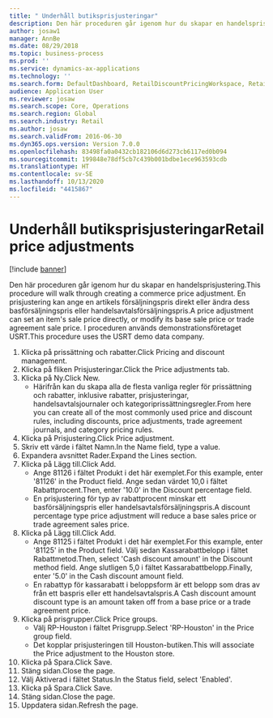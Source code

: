 ```yaml
---
title: " Underhåll butiksprisjusteringar"
description: Den här proceduren går igenom hur du skapar en handelsprisjustering.
author: josaw1
manager: AnnBe
ms.date: 08/29/2018
ms.topic: business-process
ms.prod: ''
ms.service: dynamics-ax-applications
ms.technology: ''
ms.search.form: DefaultDashboard, RetailDiscountPricingWorkspace, RetailPeriodicDiscount, RetailDiscountPriceGroup
audience: Application User
ms.reviewer: josaw
ms.search.scope: Core, Operations
ms.search.region: Global
ms.search.industry: Retail
ms.author: josaw
ms.search.validFrom: 2016-06-30
ms.dyn365.ops.version: Version 7.0.0
ms.openlocfilehash: 83498fa0a0432cb182106d6d273cb6117ed0b094
ms.sourcegitcommit: 199848e78df5cb7c439b001bdbe1ece963593cdb
ms.translationtype: HT
ms.contentlocale: sv-SE
ms.lasthandoff: 10/13/2020
ms.locfileid: "4415867"
---
```

# <a name="retail-price-adjustments"></a><span data-ttu-id="efb2d-103"> Underhåll butiksprisjusteringar</span><span class="sxs-lookup"><span data-stu-id="efb2d-103">Retail price adjustments</span></span>

[!include [banner](../includes/banner.md)]

<span data-ttu-id="efb2d-104">Den här proceduren går igenom hur du skapar en handelsprisjustering.</span><span class="sxs-lookup"><span data-stu-id="efb2d-104">This procedure will walk through creating a commerce price adjustment.</span></span> <span data-ttu-id="efb2d-105">En prisjustering kan ange en artikels försäljningspris direkt eller ändra dess basförsäljningspris eller handelsavtalsförsäljningspris.</span><span class="sxs-lookup"><span data-stu-id="efb2d-105">A price adjustment can set an item's sale price directly, or modify its base sale price or trade agreement sale price.</span></span> <span data-ttu-id="efb2d-106">I proceduren används demonstrationsföretaget USRT.</span><span class="sxs-lookup"><span data-stu-id="efb2d-106">This procedure uses the USRT demo data company.</span></span>

1. <span data-ttu-id="efb2d-107">Klicka på prissättning och rabatter.</span><span class="sxs-lookup"><span data-stu-id="efb2d-107">Click Pricing and discount management.</span></span>
2. <span data-ttu-id="efb2d-108">Klicka på fliken Prisjusteringar.</span><span class="sxs-lookup"><span data-stu-id="efb2d-108">Click the Price adjustments tab.</span></span>
3. <span data-ttu-id="efb2d-109">Klicka på Ny.</span><span class="sxs-lookup"><span data-stu-id="efb2d-109">Click New.</span></span>
    * <span data-ttu-id="efb2d-110">Härifrån kan du skapa alla de flesta vanliga regler för prissättning och rabatter, inklusive rabatter, prisjusteringar, handelsavtalsjournaler och kategoriprissättningsregler.</span><span class="sxs-lookup"><span data-stu-id="efb2d-110">From here you can create all of the most commonly used price and discount rules, including discounts, price adjustments, trade agreement journals, and category pricing rules.</span></span>  
4. <span data-ttu-id="efb2d-111">Klicka på Prisjustering.</span><span class="sxs-lookup"><span data-stu-id="efb2d-111">Click Price adjustment.</span></span>
5. <span data-ttu-id="efb2d-112">Skriv ett värde i fältet Namn.</span><span class="sxs-lookup"><span data-stu-id="efb2d-112">In the Name field, type a value.</span></span>
6. <span data-ttu-id="efb2d-113">Expandera avsnittet Rader.</span><span class="sxs-lookup"><span data-stu-id="efb2d-113">Expand the Lines section.</span></span>
7. <span data-ttu-id="efb2d-114">Klicka på Lägg till.</span><span class="sxs-lookup"><span data-stu-id="efb2d-114">Click Add.</span></span>
    * <span data-ttu-id="efb2d-115">Ange 81126 i fältet Produkt i det här exemplet.</span><span class="sxs-lookup"><span data-stu-id="efb2d-115">For this example, enter '81126' in the Product field.</span></span> <span data-ttu-id="efb2d-116">Ange sedan värdet 10,0 i fältet Rabattprocent.</span><span class="sxs-lookup"><span data-stu-id="efb2d-116">Then, enter '10.0' in the Discount percentage field.</span></span>  
    * <span data-ttu-id="efb2d-117">En prisjustering för typ av rabattprocent minskar ett basförsäljningspris eller handelsavtalsförsäljningspris.</span><span class="sxs-lookup"><span data-stu-id="efb2d-117">A discount percentage type price adjustment will reduce a base sales price or trade agreement sales price.</span></span>  
8. <span data-ttu-id="efb2d-118">Klicka på Lägg till.</span><span class="sxs-lookup"><span data-stu-id="efb2d-118">Click Add.</span></span>
    * <span data-ttu-id="efb2d-119">Ange 81125 i fältet Produkt i det här exemplet.</span><span class="sxs-lookup"><span data-stu-id="efb2d-119">For this example, enter '81125' in the Product field.</span></span> <span data-ttu-id="efb2d-120">Välj sedan Kassarabattbelopp i fältet Rabattmetod.</span><span class="sxs-lookup"><span data-stu-id="efb2d-120">Then, select 'Cash discount amount' in the Discount method field.</span></span>    <span data-ttu-id="efb2d-121">Ange slutligen 5,0 i fältet Kassarabattbelopp.</span><span class="sxs-lookup"><span data-stu-id="efb2d-121">Finally, enter '5.0' in the Cash discount amount field.</span></span>  
    * <span data-ttu-id="efb2d-122">En rabattyp för kassarabatt i beloppsform är ett belopp som dras av från ett baspris eller ett handelsavtalspris.</span><span class="sxs-lookup"><span data-stu-id="efb2d-122">A Cash discount amount discount type is an amount taken off from a base price or a trade agreement price.</span></span>  
9. <span data-ttu-id="efb2d-123">Klicka på prisgrupper.</span><span class="sxs-lookup"><span data-stu-id="efb2d-123">Click Price groups.</span></span>
    * <span data-ttu-id="efb2d-124">Välj RP-Houston i fältet Prisgrupp.</span><span class="sxs-lookup"><span data-stu-id="efb2d-124">Select 'RP-Houston' in the Price group field.</span></span>  
    * <span data-ttu-id="efb2d-125">Det kopplar prisjusteringen till Houston-butiken.</span><span class="sxs-lookup"><span data-stu-id="efb2d-125">This will associate the Price adjustment to the Houston store.</span></span>  
10. <span data-ttu-id="efb2d-126">Klicka på Spara.</span><span class="sxs-lookup"><span data-stu-id="efb2d-126">Click Save.</span></span>
11. <span data-ttu-id="efb2d-127">Stäng sidan.</span><span class="sxs-lookup"><span data-stu-id="efb2d-127">Close the page.</span></span>
12. <span data-ttu-id="efb2d-128">Välj Aktiverad i fältet Status.</span><span class="sxs-lookup"><span data-stu-id="efb2d-128">In the Status field, select 'Enabled'.</span></span>
13. <span data-ttu-id="efb2d-129">Klicka på Spara.</span><span class="sxs-lookup"><span data-stu-id="efb2d-129">Click Save.</span></span>
14. <span data-ttu-id="efb2d-130">Stäng sidan.</span><span class="sxs-lookup"><span data-stu-id="efb2d-130">Close the page.</span></span>
15. <span data-ttu-id="efb2d-131">Uppdatera sidan.</span><span class="sxs-lookup"><span data-stu-id="efb2d-131">Refresh the page.</span></span>


